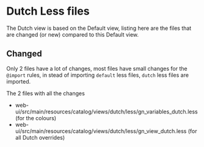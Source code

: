 # Dutch Less files

The Dutch view is based on the Default view, listing here are the files that are changed (or new) compared to this Default view.

## Changed

Only 2 files have a lot of changes, most files have small changes for the `@import` rules, in stead of importing `default` less files, `dutch` less files are imported.

The 2 files with all the changes

- web-ui/src/main/resources/catalog/views/dutch/less/gn_variables_dutch.less (for the colours)
- web-ui/src/main/resources/catalog/views/dutch/less/gn_view_dutch.less (for all Dutch overrides)